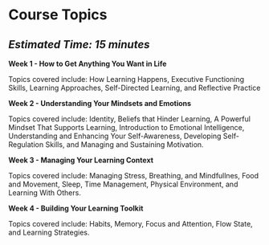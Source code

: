 # Course Topics

*Estimated Time: 15 minutes*
---

**Week 1 - How to Get Anything You Want in Life**

Topics covered include: How Learning Happens, Executive Functioning Skills, Learning Approaches, Self-Directed Learning, and Reflective Practice

**Week 2 - Understanding Your Mindsets and Emotions**

Topics covered include: Identity, Beliefs that Hinder Learning, A Powerful Mindset That Supports Learning, Introduction to Emotional Intelligence, Understanding and Enhancing Your Self-Awareness, Developing Self-Regulation Skills, and Managing and Sustaining Motivation.

**Week 3 - Managing Your Learning Context**

Topics covered include: Managing Stress, Breathing, and Mindfullnes, Food and Movement, Sleep, Time Management, Physical Environment, and Learning With Others.

**Week 4 - Building Your Learning Toolkit**

Topics covered include: Habits, Memory, Focus and Attention, Flow State, and Learning Strategies.
